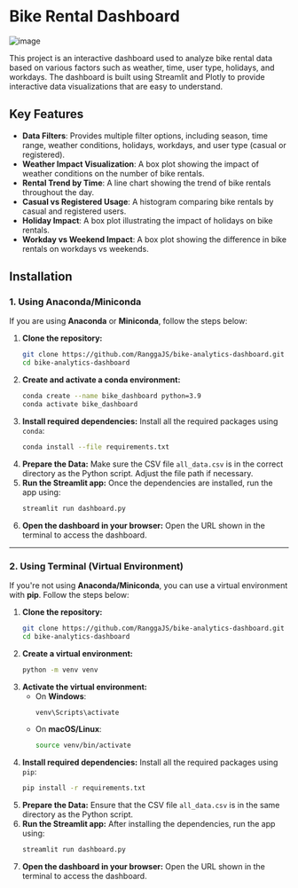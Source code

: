 # Bike Rental Dashboard

![image](https://github.com/user-attachments/assets/b84a89a9-a3bd-40cc-8894-b86ce9a13312)

This project is an interactive dashboard used to analyze bike rental data based on various factors such as weather, time, user type, holidays, and workdays. The dashboard is built using Streamlit and Plotly to provide interactive data visualizations that are easy to understand.

## Key Features

- **Data Filters**: Provides multiple filter options, including season, time range, weather conditions, holidays, workdays, and user type (casual or registered).
- **Weather Impact Visualization**: A box plot showing the impact of weather conditions on the number of bike rentals.
- **Rental Trend by Time**: A line chart showing the trend of bike rentals throughout the day.
- **Casual vs Registered Usage**: A histogram comparing bike rentals by casual and registered users.
- **Holiday Impact**: A box plot illustrating the impact of holidays on bike rentals.
- **Workday vs Weekend Impact**: A box plot showing the difference in bike rentals on workdays vs weekends.

## Installation

### 1. Using **Anaconda/Miniconda**

If you are using **Anaconda** or **Miniconda**, follow the steps below:

1. **Clone the repository:**
   ```bash
   git clone https://github.com/RanggaJS/bike-analytics-dashboard.git
   cd bike-analytics-dashboard
   ```
2. **Create and activate a conda environment:**
   ```bash
   conda create --name bike_dashboard python=3.9
   conda activate bike_dashboard
   ```
3. **Install required dependencies:**
   Install all the required packages using `conda`:
   ```bash
   conda install --file requirements.txt
   ```
4. **Prepare the Data:**
   Make sure the CSV file `all_data.csv` is in the correct directory as the Python script. Adjust the file path if necessary.
5. **Run the Streamlit app:**
   Once the dependencies are installed, run the app using:
   ```bash
   streamlit run dashboard.py
   ```
6. **Open the dashboard in your browser:**
   Open the URL shown in the terminal to access the dashboard.

---

### 2. Using **Terminal** (Virtual Environment)

If you're not using **Anaconda/Miniconda**, you can use a virtual environment with **pip**. Follow the steps below:

1. **Clone the repository:**
   ```bash
   git clone https://github.com/RanggaJS/bike-analytics-dashboard.git
   cd bike-analytics-dashboard
   ```
2. **Create a virtual environment:**
   ```bash
   python -m venv venv
   ```
3. **Activate the virtual environment:**
   - On **Windows**:
     ```bash
     venv\Scripts\activate
     ```
   - On **macOS/Linux**:
     ```bash
     source venv/bin/activate
     ```
4. **Install required dependencies:**
   Install all the required packages using `pip`:
   ```bash
   pip install -r requirements.txt
   ```
5. **Prepare the Data:**
   Ensure that the CSV file `all_data.csv` is in the same directory as the Python script.
6. **Run the Streamlit app:**
   After installing the dependencies, run the app using:
   ```bash
   streamlit run dashboard.py
   ```
7. **Open the dashboard in your browser:**
   Open the URL shown in the terminal to access the dashboard.
